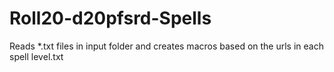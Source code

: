 # Roll20-d20pfsrd-Spells
Reads *.txt files in input folder and creates macros based on the urls in each spell level.txt
